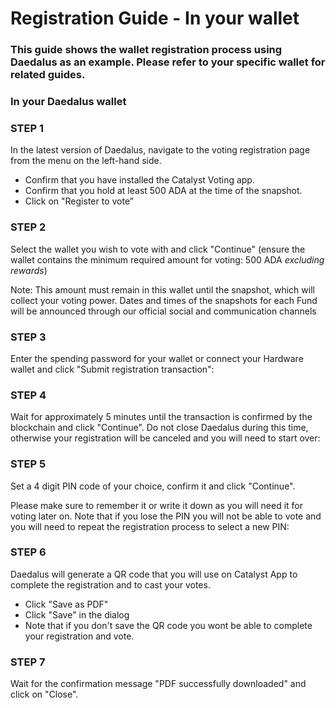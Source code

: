 # **Registration Guide - In your wallet**
### This guide shows the wallet registration process using Daedalus as an example. Please refer to your specific wallet for related guides.

### **In your Daedalus wallet**
### STEP 1
In the latest version of Daedalus, navigate to the voting registration page from the menu on the left-hand side.
* Confirm that you have installed the Catalyst Voting app.
* Confirm that you hold at least 500 ADA at the time of the snapshot.
* Click on "Register to vote”

### STEP 2
Select the wallet you wish to vote with and click "Continue" (ensure the wallet contains the minimum required amount for voting: 500 ADA *excluding rewards*)

Note: This amount must remain in this wallet until the snapshot, which will collect your voting power. Dates and times of the snapshots for each Fund will be announced through our official social and communication channels

### STEP 3
Enter the spending password for your wallet or connect your Hardware wallet and click "Submit registration transaction":

### STEP 4
Wait for approximately 5 minutes until the transaction is confirmed by the blockchain and click "Continue". Do not close Daedalus during this time, otherwise your registration will be canceled and you will need to start over:

### STEP 5
Set a 4 digit PIN code of your choice, confirm it and click "Continue".

Please make sure to remember it or write it down as you will need it for voting later on. Note that if you lose the PIN you will not be able to vote and you will need to repeat the registration process to select a new PIN:

### STEP 6
Daedalus will generate a QR code that you will use on Catalyst App to complete the registration and to cast your votes.
* Click "Save as PDF" 
* Click "Save" in the dialog
* Note that if you don't save the QR code you wont be able to complete your registration and vote.

### STEP 7
Wait for the confirmation message "PDF successfully downloaded" and click on "Close". 
